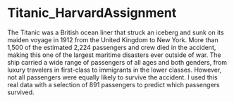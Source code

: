 # Titanic_HarvardAssignment

The Titanic was a British ocean liner that struck an iceberg and sunk on its maiden voyage in 1912 from the United Kingdom to New York. More than 1,500 of the estimated 2,224 passengers and crew died in the accident, making this one of the largest maritime disasters ever outside of war. The ship carried a wide range of passengers of all ages and both genders, from luxury travelers in first-class to immigrants in the lower classes. However, not all passengers were equally likely to survive the accident. I used this real data with a selection of 891 passengers to predict which passengers survived.
